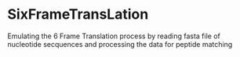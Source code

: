 # SixFrameTransLation
Emulating the 6 Frame Translation process by reading fasta file of nucleotide secquences and processing the data for peptide matching
